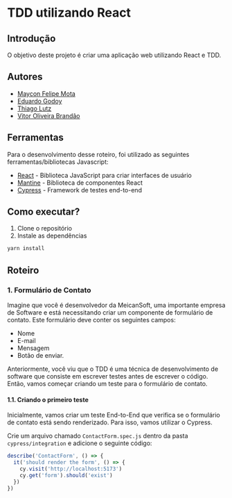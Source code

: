 # TDD utilizando React

## Introdução
O objetivo deste projeto é criar uma aplicação web utilizando React e TDD.

## Autores
- [Maycon Felipe Mota](https://github.com/felipegaleao)
- [Eduardo Godoy](https://google.com)
- [Thiago Lutz](https://google.com)
- [Vitor Oliveira Brandão](https://google.com)

## Ferramentas

Para o desenvolvimento desse roteiro, foi utilizado as seguintes ferramentas/bibliotecas Javascript:

- [React](https://pt-br.reactjs.org/) - Biblioteca JavaScript para criar interfaces de usuário
- [Mantine](https://mantine.dev/) - Biblioteca de componentes React
- [Cypress](https://www.cypress.io/) - Framework de testes end-to-end

## Como executar?
1. Clone o repositório
2. Instale as dependências
```bash
yarn install
```

## Roteiro

### 1. Formulário de Contato

Imagine que você é desenvolvedor da MeicanSoft, uma importante empresa de Software e está necessitando criar um componente de formulário de contato. Este formulário deve conter os seguintes campos:
- Nome
- E-mail
- Mensagem
- Botão de enviar.

Anteriormente, você viu que o TDD é uma técnica de desenvolvimento de software que consiste em escrever testes antes de escrever o código. Então, vamos começar criando um teste para o formulário de contato.

#### 1.1. Criando o primeiro teste
Inicialmente, vamos criar um teste End-to-End que verifica se o formulário de contato está sendo renderizado. Para isso, vamos utilizar o Cypress.

Crie um arquivo chamado `ContactForm.spec.js` dentro da pasta `cypress/integration` e adicione o seguinte código:
```js
describe('ContactForm', () => {
  it('should render the form', () => {
    cy.visit('http://localhost:5173')
    cy.get('form').should('exist')
  })
})
```
